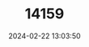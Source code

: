 ---
title: "14159"
category: "Myotis findleyi"
draft: false
date: 2024-02-22 13:03:50
languages:
  English: ["Findley's Myotis"]
---